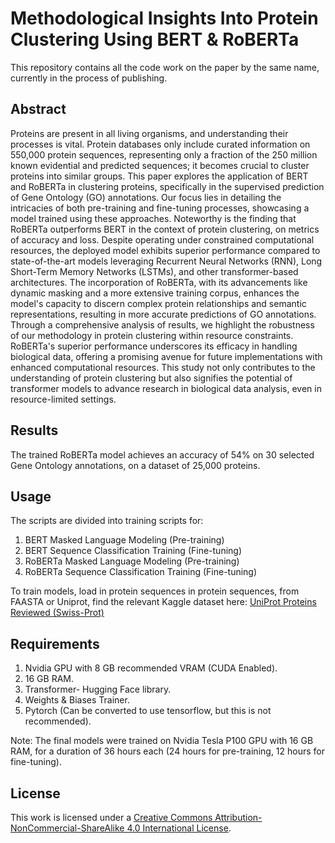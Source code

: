 # Methodological Insights Into Protein Clustering Using BERT & RoBERTa
This repository contains all the code work on the paper by the same name, currently in the process of publishing.
## Abstract
Proteins are present in all living organisms, and
understanding their processes is vital. Protein databases only
include curated information on 550,000 protein sequences,
representing only a fraction of the 250 million known evidential
and predicted sequences; it becomes crucial to cluster proteins
into similar groups. This paper explores the application of
BERT and RoBERTa in clustering proteins, specifically in the
supervised prediction of Gene Ontology (GO) annotations. Our
focus lies in detailing the intricacies of both pre-training and
fine-tuning processes, showcasing a model trained using these
approaches. Noteworthy is the finding that RoBERTa
outperforms BERT in the context of protein clustering, on
metrics of accuracy and loss. Despite operating under
constrained computational resources, the deployed model
exhibits superior performance compared to state-of-the-art
models leveraging Recurrent Neural Networks (RNN), Long
Short-Term Memory Networks (LSTMs), and other
transformer-based architectures. The incorporation of
RoBERTa, with its advancements like dynamic masking and a
more extensive training corpus, enhances the model's capacity
to discern complex protein relationships and semantic
representations, resulting in more accurate predictions of GO
annotations. Through a comprehensive analysis of results, we
highlight the robustness of our methodology in protein
clustering within resource constraints. RoBERTa's superior
performance underscores its efficacy in handling biological
data, offering a promising avenue for future implementations
with enhanced computational resources. This study not only
contributes to the understanding of protein clustering but also
signifies the potential of transformer models to advance
research in biological data analysis, even in resource-limited
settings.
## Results
The trained RoBERTa model achieves an accuracy of 54% on 30 selected Gene Ontology annotations, on a dataset of 25,000 proteins.
## Usage
The scripts are divided into training scripts for:
1. BERT Masked Language Modeling (Pre-training)
2. BERT Sequence Classification Training (Fine-tuning)
1. RoBERTa Masked Language Modeling (Pre-training)
4. RoBERTa Sequence Classification Training (Fine-tuning)

To train models, load in protein sequences in protein sequences, from FAASTA or Uniprot, find the relevant Kaggle dataset here: [UniProt Proteins Reviewed (Swiss-Prot)](https://www.kaggle.com/datasets/andreylovyagin/uniprot-proteins-reviewed-swissprot)
## Requirements
1. Nvidia GPU with 8 GB recommended VRAM (CUDA Enabled).
2. 16 GB RAM.
3. Transformer- Hugging Face library.
4. Weights & Biases Trainer.
5. Pytorch (Can be converted to use tensorflow, but this is not recommended).

Note: The final models were trained on Nvidia Tesla P100 GPU with 16 GB RAM, for a duration of 36 hours each (24 hours for pre-training, 12 hours for fine-tuning).
## License
This work is licensed under a
[Creative Commons Attribution-NonCommercial-ShareAlike 4.0 International License][cc-by-nc-sa].

[cc-by-nc-sa]: http://creativecommons.org/licenses/by-nc-sa/4.0/


